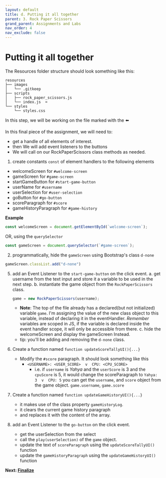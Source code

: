 ```yaml
---
layout: default
title: d. Putting it all together
parent: 3. Rock Paper Scissors
grand_parent: Assignments and Labs
nav_order: 4
nav_exclude: false
---
```

# Putting it all together

The Resources folder structure should look something like this:
```
resources
├── images
│   └── .gitkeep
├── scripts
│   ├── rock_paper_scissors.js
│   └── index.js  ⬅️
└── styles
    └── styles.css
```
In this step, we will be working on the file marked with the ⬅️

In this final piece of the assignment, we will need to:
* get a handle of all elements of interest. 
* then We will add event listeners to the buttons
* We will call on our RockPaperScissors class methods as needed.

1. create constants `const` of element handlers to the following elements 
  * welcomeScreen for `#welcome-screen`
  * gameScreen for `#game-screen`
  * startGameButton for `#start-game-button`
  * userName for `#username`
  * userSelection for `#user-selection`
  * goButton for `#go-button`
  * scoreParagraph for `#score`
  * gameHistoryParagraph for `#game-history`

  **Example**
  ```js
  const welcomeScreen = document.getElementById(`welcome-screen`);
  ```
  OR, using the `querySelector`
  ```js
  const gameScreen = document.querySelector(`#game-screen`);
  ```

2. programmatically, hide the `gameScreen` using Bootstrap's class `d-none`
  ```js
  gameScreen.classList.add("d-none")
  ```

5. add an Event Listener to the `start-game-button` on the click event.
  a. get username from the text input and store it a variable to be used in the next step.
  b. instantiate the game object from the `RockPaperScissors` class.
    ```js
    game = new RockPaperScissors(username);
    ```
      * **Note**: The top of the file already has a declared(but not initialized) variable `game`. I'm assigning the value of the new class object to this variable, instead of declaring it in the eventHandler. *Remember* variables are scoped in JS, if the variable is declared inside the event handler scope, it will only be accessible from there.
  c. hide the welcomeScreen and display the gameScreen Instead.
      * tip: you'll be adding and removing the `d-none` class.

6. Create a function named `function updateScoreTallyUI(){...}`
    * Modify the `#score` paragraph. It should look something like this 
        * `<USERNAME>: <USER_SCORE>  v  CPU: <CPU_SCORE>`
            * i.e. if `username` is *Yahya* and the `userScore` is 3 and the `cpuScore` is 5, it would change the scoreParagraph to `Yahya: 3  v  CPU: 5`
        you can get the `username`, and `score` object from the game object. `game.username`, `game.score`

7. Create a function named `function updateGameHistoryUI(){...}`
    * it makes use of the class property `gameHistoryLog`.
    * it clears the current game history paragraph
    * and replaces it with the content of the array.

8. add an Event Listener to the `go-button` on the click event.
    * get the userSelection from the select
    * call the `play(userSelection)` of the `game` object.
    * update the text of `scoreParagraph` using the `updateScoreTallyUI()` function
    * update the `gameHistoryParagraph` using the `updateGameHistoryUI()` function 

**Next: [Finalize](../5.finalize)**